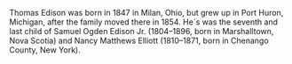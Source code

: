 Thomas Edison was born in 1847 in Milan, Ohio, but grew up in Port
Huron, Michigan, after the family moved there in 1854. He´s was
the seventh and last child of Samuel Ogden Edison Jr. 
(1804–1896, born in Marshalltown, Nova Scotia) and Nancy 
Matthews Elliott (1810–1871, born in Chenango County, New York).